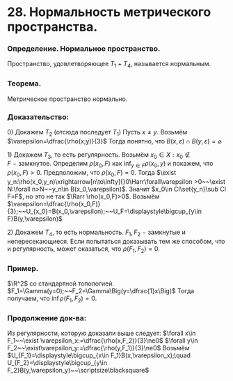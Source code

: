 # 28. Нормальность метрического пространства.

### Определение. Нормальное пространство.
Пространство, удовлетворяющее $T_1+T_4$, называется нормальным.

### Теорема.
Метрическое пространство нормально.

### Доказательство:
$0)$ Докажем $T_2$ (отсюда последует $T_1$)
Пусть $x\ne y$. Возьмём $\varepsilon=\dfrac{\rho(x;y)}{3}$
Тогда понятно, что $B(x,\varepsilon)\cap B(y,\varepsilon)=\varnothing$

$1)$ Докажем $T_3$, то есть регулярность.
Возьмём $x_0\in X:x_0\notin F~-~$замкнутое.
Определим $\rho(x_0, F)$ как $\displaystyle\inf_{y\in F}\rho(x_0,y)$ и покажем, что $\rho(x_0, F)>0$.
Предположим, что $\rho(x_0,F)=0$.
Тогда $\exist y_n:\rho(x_0,y_n)\xrightarrow[n\to\infty]{}0\Harr\forall\varepsilon >0~~\exist N:\forall n>N~~y_n\in B(x_0,\varepsilon)$.
Значит $x_0\in Cl\set{y_n}\sub Cl F=F$, но это не так $\Rarr \rho(x_0,F)>0$.
Возьмём $\varepsilon=\dfrac{\rho(x_0,F)}{3};~~U_{x_0}=B(x_0,\varepsilon);~~U_F=\displaystyle\bigcup_{y\in F}B(y,\varepsilon)$

$2)$ Докажем $T_4$, то есть нормальность.
$F_1,F_2~-~$замкнутые и непересекающиеся.
Если попытаться доказывать тем же способом, что и регулярность, может оказаться, что $\rho(F_1,F_2)=0$.

### Пример.
$\R^2$ со стандартной топологией.
$F_1=\Gamma(y=0);~~F_2=\Gamma\Big(y=\dfrac{1}x\Big)$
Тогда получаем, что $\inf\rho(F_1,F_2)=0$.

### Продолжение док-ва:
Из регулярности, которую доказали выше следует:
$\forall x\in F_1~~\exist \varepsilon_x:=\dfrac{\rho(x,F_2)}{3}\ne0$
$\forall y\in F_2~~\exist\varepsilon_y:=\dfrac{\rho(y,F_1)}{3}\ne0$
Возьмём $U_{F_1}=\displaystyle\bigcup_{x\in F_1}B(x,\varepsilon_x);\quad U_{F_2}=\displaystyle\bigcup_{y\in F_2}B(y,\varepsilon_y)~~\scriptsize\blacksquare$